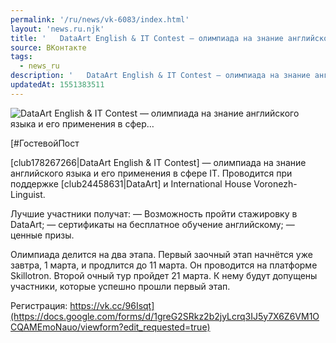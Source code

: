 ```yaml
---
permalink: '/ru/news/vk-6083/index.html'
layout: 'news.ru.njk'
title: '   DataArt English & IT Contest — олимпиада на знание английского языка и его применения в сфер…'
source: ВКонтакте
tags:
  - news_ru
description: '   DataArt English & IT Contest — олимпиада на знание английского языка и его применения в сфер…'
updatedAt: 1551383511
---
```

![   DataArt English & IT Contest — олимпиада на знание английского языка и его применения в сфер…](https://sun9-37.userapi.com/c845322/v845322275/1c1b74/lPwHw7ALjnE.jpg)

[#ГостевойПост 
 
[club178267266|DataArt English & IT Contest] — олимпиада на знание английского языка и его применения в сфере IT. Проводится при поддержке [club24458631|DataArt] и International House Voronezh-Linguist. 
 
Лучшие участники получат: 
— Возможность пройти стажировку в DataArt;
— сертификаты на бесплатное обучение английскому;
— ценные призы.
 
Олимпиада делится на два этапа. Первый заочный этап начнётся уже завтра, 1 марта, и продлится до 11 марта. Он проводится на платформе Skillotron. Второй очный тур пройдет 21 марта. К нему будут допущены участники, которые успешно прошли первый этап. 
 
Регистрация: https://vk.cc/96Isqt](https://docs.google.com/forms/d/1greG2SRkz2b2jyLcrq3IJ5y7X6Z6VM1OCQAMEmoNauo/viewform?edit_requested=true)
